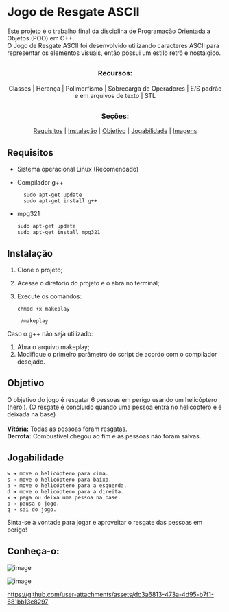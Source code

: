 # Jogo de Resgate ASCII
Este projeto é o trabalho final da disciplina de Programação Orientada a Objetos (POO) em C++.    
O Jogo de Resgate ASCII foi desenvolvido utilizando caracteres ASCII para representar os elementos visuais, então possui um estilo retrô e nostálgico.
##
<div align="center">
  
### Recursos:
Classes | 
Herança | 
Polimorfismo | 
Sobrecarga de Operadores | 
E/S padrão e em arquivos de texto | 
STL

</div>


## 

<div align="center">
  
  ### Seções:
  <a href="#requisitos">Requisitos</a></h3> | 
  <a href="#instalação">Instalação</a></h3> | 
  <a href="#objetivo">Objetivo</a></h3> | 
  <a href="#jogabilidade">Jogabilidade</a> |
  <a href="#imagens">Imagens</a></h3>
  
</div>

##

## Requisitos

- Sistema operacional Linux (Recomendado)
- Compilador g++
    ```
      sudo apt-get update
      sudo apt-get install g++
    ```

- mpg321
    ```
    sudo apt-get update
    sudo apt-get install mpg321
    ```

## Instalação

1. Clone o projeto;

2. Acesse o diretório do projeto e o abra no terminal;
3. Execute os comandos:
    ```
    chmod +x makeplay
    ```
    ```
    ./makeplay
    ```
      
 Caso o g++ não seja utilizado:  
 
  1. Abra o arquivo makeplay;
  2. Modifique o primeiro parâmetro do script de acordo com o compilador desejado.

## Objetivo
O objetivo do jogo é resgatar 6 pessoas em perigo usando um helicóptero (herói). (O resgate é concluído quando uma pessoa entra no helicóptero e é deixada na base) <br/><br/>
**Vítória:** Todas as pessoas foram resgatas. <br/>
**Derrota:** Combustível chegou ao fim e as pessoas não foram salvas.

## Jogabilidade

    w ➔ move o helicóptero para cima.
    s ➔ move o helicóptero para baixo.
    a ➔ move o helicóptero para a esquerda.
    d ➔ move o helicóptero para a direita.
    x ➔ pega ou deixa uma pessoa na base.
    p ➔ pausa o jogo.
    q ➔ sai do jogo.

Sinta-se à vontade para jogar e aproveitar o resgate das pessoas em perigo!
## Conheça-o:

![image](https://github.com/jennifermedeiross/JogoResgate/assets/106833007/143ed55a-8e41-4ecf-9c8a-53c9403e3ca1)

![image](https://github.com/jennifermedeiross/JogoResgate/assets/106833007/3e121aa8-72f7-4131-a4ff-a44c97b90be8)


https://github.com/user-attachments/assets/dc3a6813-473a-4d95-b7f1-681bb13e8297





